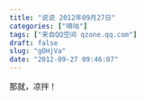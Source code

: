 ```yaml
---
title: "说说 2012年09月27日"
categories: ["嘀咕"]
tags: ["来自QQ空间 qzone.qq.com"]
draft: false
slug: "gOHjVa"
date: "2012-09-27 09:46:07"
---
```


那就，凉拌！
